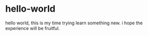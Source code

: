 # hello-world
hello world, this is my time trying learn something new. i hope the experience will be fruitful. 
